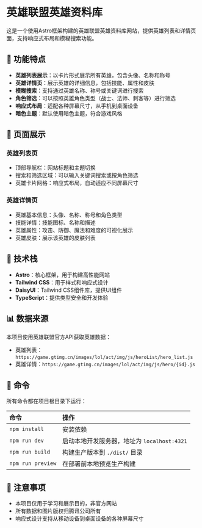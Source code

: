 # 英雄联盟英雄资料库

这是一个使用Astro框架构建的英雄联盟英雄资料库网站，提供英雄列表和详情页面，支持响应式布局和模糊搜索功能。

## 🚀 功能特点

- **英雄列表展示**：以卡片形式展示所有英雄，包含头像、名称和称号
- **英雄详情页**：展示英雄的详细信息，包括技能、属性和皮肤
- **模糊搜索**：支持通过英雄名称、称号或关键词进行搜索
- **角色筛选**：可以按照英雄角色类型（战士、法师、刺客等）进行筛选
- **响应式布局**：适配各种屏幕尺寸，从手机到桌面设备
- **暗色主题**：默认使用暗色主题，符合游戏风格

## 📱 页面展示

### 英雄列表页

- 顶部导航栏：网站标题和主题切换
- 搜索和筛选区域：可以输入关键词搜索或按角色筛选
- 英雄卡片网格：响应式布局，自动适应不同屏幕尺寸

### 英雄详情页

- 英雄基本信息：头像、名称、称号和角色类型
- 技能详情：技能图标、名称和描述
- 英雄属性：攻击、防御、魔法和难度的可视化展示
- 英雄皮肤：展示该英雄的皮肤列表

## 🔧 技术栈

- **Astro**：核心框架，用于构建高性能网站
- **Tailwind CSS**：用于样式和响应式设计
- **DaisyUI**：Tailwind CSS组件库，提供UI组件
- **TypeScript**：提供类型安全和开发体验

## 📊 数据来源

本项目使用英雄联盟官方API获取英雄数据：

- 英雄列表：`https://game.gtimg.cn/images/lol/act/img/js/heroList/hero_list.js`
- 英雄详情：`https://game.gtimg.cn/images/lol/act/img/js/hero/{id}.js`

## 🧞 命令

所有命令都在项目根目录下运行：

| 命令                     | 操作                                |
| :------------------------ | :---------------------------------- |
| `npm install`             | 安装依赖                           |
| `npm run dev`             | 启动本地开发服务器，地址为 `localhost:4321` |
| `npm run build`           | 构建生产版本到 `./dist/` 目录      |
| `npm run preview`         | 在部署前本地预览生产构建           |

## 📝 注意事项

- 本项目仅用于学习和展示目的，非官方网站
- 所有数据和图片版权归腾讯公司所有
- 响应式设计支持从移动设备到桌面设备的各种屏幕尺寸
